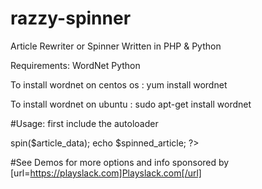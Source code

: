 # razzy-spinner
Article Rewriter or Spinner Written in PHP &amp; Python 

Requirements:
WordNet 
Python

To install wordnet on centos os :
yum install wordnet 

To install wordnet on ubuntu :
sudo apt-get install wordnet

#Usage:
first include the autoloader 

<?php 
include_once __DIR__."/autoload.php";

$spinner = new spinner();

$article_data = "Hello , I am home , lets start now.";

$spinned_article = $spinner->spin($article_data);

echo $spinned_article;

?>

#See Demos for more options and info 
sponsored by [url=https://playslack.com]Playslack.com[/url]
